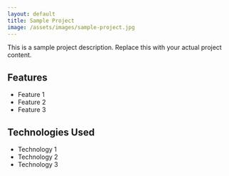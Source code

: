 ```yaml
---
layout: default
title: Sample Project
image: /assets/images/sample-project.jpg
---
```


This is a sample project description. Replace this with your actual project content.

## Features

- Feature 1
- Feature 2
- Feature 3

## Technologies Used

- Technology 1
- Technology 2
- Technology 3 